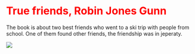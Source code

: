 </style>
</head>
<body>
  <div class=8c>  
    <h1 style="color: red;"> True friends, Robin Jones Gunn </h1>
<p>The book is about two best friends who went to a ski trip with people from school. One of them found other friends, the friendship was in jeperaty.</p>
    
  <img src="https://i.ebayimg.com/images/g/ZIsAAOSwAFJd2-ls/s-l300.jpg"> 
    
  </div>
</body>
</html>

